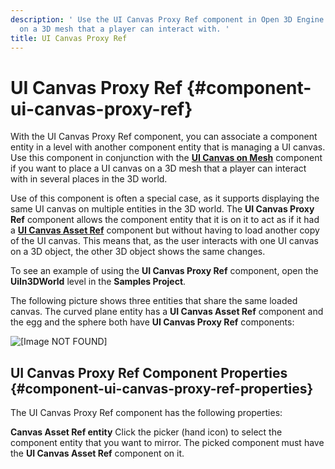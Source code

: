 ```yaml
---
description: ' Use the UI Canvas Proxy Ref component in Open 3D Engine to place a UI canvas
  on a 3D mesh that a player can interact with. '
title: UI Canvas Proxy Ref
---
```

# UI Canvas Proxy Ref {#component-ui-canvas-proxy-ref}

With the UI Canvas Proxy Ref component, you can associate a component entity in a level with another component entity that is managing a UI canvas\. Use this component in conjunction with the [**UI Canvas on Mesh**](/docs/user-guide/features/components/ui-canvas-on-mesh.md) component if you want to place a UI canvas on a 3D mesh that a player can interact with in several places in the 3D world\.

Use of this component is often a special case, as it supports displaying the same UI canvas on multiple entities in the 3D world\. The **UI Canvas Proxy Ref** component allows the component entity that it is on it to act as if it had a [**UI Canvas Asset Ref**](/docs/user-guide/features/components/ui-canvas-asset-ref.md) component but without having to load another copy of the UI canvas\. This means that, as the user interacts with one UI canvas on a 3D object, the other 3D object shows the same changes\.

To see an example of using the **UI Canvas Proxy Ref** component, open the **UiIn3DWorld** level in the **Samples Project**\.

The following picture shows three entities that share the same loaded canvas\. The curved plane entity has a **UI Canvas Asset Ref** component and the egg and the sphere both have **UI Canvas Proxy Ref** components:

![\[Image NOT FOUND\]](/images/user-guide/component/ui_canvas/component-ui-canvas-proxy-ref-screenshot.png)

## UI Canvas Proxy Ref Component Properties {#component-ui-canvas-proxy-ref-properties}

The UI Canvas Proxy Ref component has the following properties:

**Canvas Asset Ref entity**
Click the picker \(hand icon\) to select the component entity that you want to mirror\. The picked component must have the **UI Canvas Asset Ref** component on it\.
